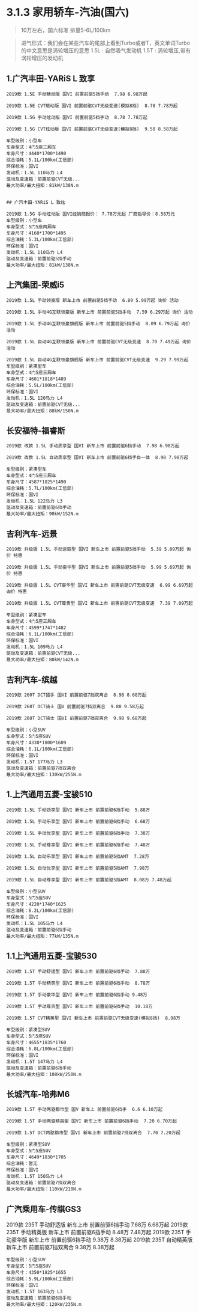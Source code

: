 # 3.1.3 家用轿车-汽油(国六)

>10万左右，国六标准 排量5-6L/100km

>进气形式：我们会在某些汽车的尾部上看到Turbo或者T，英文单词Turbo的中文意思是涡轮增压的意思
 1.5L : 自然吸气发动机
 1.5T : 涡轮增压,带有涡轮增压的发动机

## 1.广汽丰田-YARiS L 致享

```
2019款 1.5E 手动魅动版 国VI 前置前驱5挡手动  7.98 6.98万起 

2019款 1.5E CVT魅动版 国VI 前置前驱CVT无级变速(模拟8挡)  8.78 7.78万起

2019款 1.5G 手动炫动版 国VI 前置前驱5挡手动  8.78 7.78万起

2019款 1.5G CVT炫动版 国VI 前置前驱CVT无级变速(模拟8挡)  9.58 8.58万起 

车型级别：小型车
车身型式：4门5座三厢车
车身尺寸：4440*1700*1490
综合油耗：5.1L/100km(工信部)
环保标准：国VI
发动机：1.5L 110马力 L4
驱动及变速箱：前置前驱CVT无级...
最大功率/最大扭矩：81kW/138N.m


## 广汽丰田-YARiS L 致炫

2019款 1.5G 手动炫动版 国VI经销商报价： 7.78万元起 厂商指导价：8.58万元
车型级别：小型车
车身型式：5门5座两厢车
车身尺寸：4160*1700*1495
综合油耗：5.3L/100km(工信部)
环保标准：国VI
发动机：1.5L 110马力 L4
驱动及变速箱：前置前驱5挡手动
最大功率/最大扭矩：81kW/138N.m
```

## 上汽集团-荣威i5

```
2019款 1.5L 手动领豪版 新车上市 前置前驱5挡手动  6.89 5.99万起 询价 活动

2019款 1.5L 手动4G互联领豪版 新车上市 前置前驱5挡手动  7.59 6.29万起 询价 活动

2019款 1.5L 手动4G互联领豪旗舰版 新车上市 前置前驱5挡手动  8.09 6.79万起 询价 活动

2019款 1.5L 自动4G互联领豪版 新车上市 前置前驱CVT无级变速  8.79 7.49万起 询价 活动

2019款 1.5L 自动4G互联领豪旗舰版 新车上市 前置前驱CVT无级变速  9.29 7.99万起
车型级别：紧凑型车
车身型式：4门5座三厢车
车身尺寸：4601*1818*1489
综合油耗：5.5L/100km(工信部)
环保标准：国VI
发动机：1.5L 120马力 L4
驱动及变速箱：前置前驱CVT无级...
最大功率/最大扭矩：88kW/150N.m
```


## 长安福特-福睿斯

```
2019款 改款 1.5L 手动质享型 国VI 新车上市 前置前驱6挡手动  7.98 6.98万起

2019款 改款 1.5L 自动质享型 国VI 新车上市 前置前驱6挡手自一体  8.98 7.98万起 

车型级别：紧凑型车
车身型式：4门5座三厢车
车身尺寸：4587*1825*1490
综合油耗：5.7L/100km(工信部)
环保标准：国VI
发动机：1.5L 122马力 L3
驱动及变速箱：前置前驱6挡手动
最大功率/最大扭矩：90kW/152N.m
```

## 吉利汽车-远景

```
2019款 升级版 1.5L 手动进取型 国VI 新车上市 前置前驱5挡手动  5.39 5.09万起 询价 特惠

2019款 升级版 1.5L 手动豪华型 国VI 新车上市 前置前驱5挡手动  5.99 5.69万起 询价 特惠

2019款 升级版 1.5L CVT豪华型 国VI 新车上市 前置前驱CVT无级变速  6.99 6.69万起 询价 特惠

2019款 升级版 1.5L CVT尊贵型 国VI 新车上市 前置前驱CVT无级变速  7.39 7.09万起

车型级别：紧凑型车
车身型式：4门5座三厢车
车身尺寸：4599*1747*1482
综合油耗：6.1L/100km(工信部)
环保标准：国VI
发动机：1.5L 109马力 L4
驱动及变速箱：前置前驱CVT无级...
最大功率/最大扭矩：80kW/142N.m
```


## 吉利汽车-缤越

```
2019款 260T DCT猎手 国VI 前置前驱7挡双离合  8.98 8.68万起 

2019款 260T DCT骑士 国V 前置前驱7挡双离合  9.88 9.58万起

2019款 260T DCT骑士 国VI 前置前驱7挡双离合  9.98 9.68万起 

车型级别：小型SUV
车身型式：5门5座SUV
车身尺寸：4330*1800*1609
综合油耗：6.1L/100km(工信部)
环保标准：国VI
发动机：1.5T 177马力 L3
驱动及变速箱：前置前驱7挡双离合
最大功率/最大扭矩：130kW/255N.m
```

## 1.上汽通用五菱-宝骏510

```
2019款 1.5L 手动劲享型 国VI 新车上市 前置前驱6挡手动  5.88万

2019款 1.5L 手动乐享型 国VI 新车上市 前置前驱6挡手动  6.68万

2019款 1.5L 手动优享型 国VI 新车上市 前置前驱6挡手动  7.38万

2019款 1.5L 手动尊享型 国VI 新车上市 前置前驱6挡手动  7.48万

2019款 1.5L 自动乐享型 国VI 新车上市 前置前驱5挡AMT  7.28万

2019款 1.5L 自动优享型 国VI 新车上市 前置前驱5挡AMT  7.98万

2019款 1.5L 自动尊享型 国VI 新车上市 前置前驱5挡AMT  8.08万 7.48万起

车型级别：小型SUV
车身型式：5门5座SUV
车身尺寸：4220*1740*1625
综合油耗：6.2L/100km(工信部)
环保标准：国VI
发动机：1.5L 105马力 L4
驱动及变速箱：前置前驱6挡手动
最大功率/最大扭矩：77kW/135N.m
```


## 1.1上汽通用五菱-宝骏530

```
2019款 1.5T 手动舒适型 国VI 新车上市 前置前驱6挡手动  7.88万
 
2019款 1.5T 手动精英型 国VI 新车上市 前置前驱6挡手动  8.78万
  
2019款 1.5T 手动豪华型 国VI 新车上市 前置前驱6挡手动 9.48万

2019款 1.5T 手动尊贵型 国VI 新车上市 前置前驱6挡手动  10.18万

2019款 1.5T CVT精英型 国VI 新车上市 前置前驱CVT无级变速(模拟8挡)  8.98万

车型级别：紧凑型SUV
车身型式：5门5座SUV
车身尺寸：4655*1835*1760
综合油耗：6.8L/100km(工信部)
环保标准：国VI
发动机：1.5T 147马力 L4
驱动及变速箱：前置前驱6挡手动
最大功率/最大扭矩：108kW/250N.m

```


## 长城汽车-哈弗M6

```
2019款 1.5T 手动两驱都市型 国V 新车上 前置前驱6挡手  6.6 6.10万起

2019款 1.5T 手动两驱精英型 国VI 新车上市 前置前驱6挡手动  7.20 6.70万起

2019款 1.5T DCT两驱都市型 国VI 新车上市 前置前驱7挡双离合  7.70 7.20万起 

车型级别：紧凑型SUV
车身型式：5门5座SUV
车身尺寸：4649*1830*1705
综合油耗：暂无
环保标准：国VI
发动机：1.5T 150马力 L4
驱动及变速箱：前置前驱7挡双离合
最大功率/最大扭矩：110kW/210N.m
```


## 广汽乘用车-传祺GS3

2019款 235T 手动舒适版 新车上市 前置前驱6挡手动  7.68万  6.68万起 
2019款 235T 手动精英版 新车上市 前置前驱6挡手动 8.48万  7.48万起 
2019款 235T 手动豪华版  新车上市 前置前驱6挡手动  9.38万 8.38万起
2019款 235T 自动精英版 新车上市 前置前驱7挡双离合  9.38万    8.38万起

```
车型级别：小型SUV
车身型式：5门5座SUV
车身尺寸：4350*1825*1655
综合油耗：5.9L/100km(工信部)
环保标准：国VI
发动机：1.5T 163马力 L3
驱动及变速箱：前置前驱6挡手动
最大功率/最大扭矩：120kW/235N.m
```
